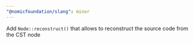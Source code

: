 ```yaml
---
"@nomicfoundation/slang": minor
---
```


Add `Node::reconstruct()` that allows to reconstruct the source code from the CST node
